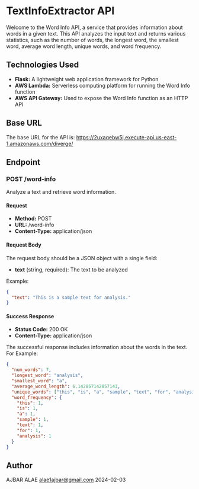 # TextInfoExtractor API

Welcome to the Word Info API, a service that provides information about words in a given text. This API analyzes the input text and returns various statistics, such as the number of words, the longest word, the smallest word, average word length, unique words, and word frequency.

## Technologies Used

- **Flask:** A lightweight web application framework for Python
- **AWS Lambda:** Serverless computing platform for running the Word Info function
- **AWS API Gateway:** Used to expose the Word Info function as an HTTP API

## Base URL
The base URL for the API is:
https://2uxaqebw5j.execute-api.us-east-1.amazonaws.com/diverge/

## Endpoint
### POST /word-info ###
Analyze a text and retrieve word information.

#### Request ####
- **Method:** POST
- **URL:** /word-info
- **Content-Type:** application/json

#### Request Body ####
The request body should be a JSON object with a single field:
- **text** (string, required): The text to be analyzed
  
Example:
```json
{
  "text": "This is a sample text for analysis."
}
```

#### Success Response ####
- **Status Code:** 200 OK
- **Content-Type:** application/json

The successful response includes information about the words in the text. For Example:
```json
{
  "num_words": 7,
  "longest_word": "analysis",
  "smallest_word": "a",
  "average_word_length": 6.142857142857143,
  "unique_words": ["this", "is", "a", "sample", "text", "for", "analysis"],
  "word_frequency": {
    "this": 1,
    "is": 1,
    "a": 1,
    "sample": 1,
    "text": 1,
    "for": 1,
    "analysis": 1
  }
}
```



## Author
AJBAR ALAE
alae1ajbar@gmail.com
2024-02-03
